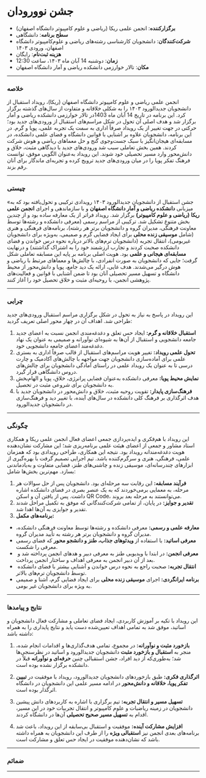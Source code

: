 # جشن نوورودان


- **برگزارکننده**: انجمن علمی ریکا (ریاضی و علوم کامپیوتر دانشگاه اصفهان) 
- **سطح برنامه**: دانشگاهی
- **شرکت‌کنندگان**: دانشجویان کارشناسی رشته‌های ریاضی و علوم‌کامپیوتر دانشگاه اصفهان، ورودی ۱۴۰۳
- **هزینه ثبت‌نام**: رایگان
- **زمان**: دوشنبه 14 آبان ماه ۱۴۰۳، ساعت 12:30
- **مکان**: تالار خوارزمی دانشکده ریاضی و آمار دانشگاه اصفهان

---
### خلاصه  

انجمن علمی ریاضی و علوم کامپیوتر دانشگاه اصفهان (ریکا)، رویداد استقبال از دانشجویان جدیدالورود ۱۴۰۳ را به شکلی خلاقانه و متفاوت از سال‌های گذشته برگزار کرد. این برنامه در تاریخ 14 آبان ماه 1403در تالار خوارزمی دانشکده ریاضی و آمار برگزار شد و هدف اصلی آن تحول در شکل مراسم‌های استقبال از ورودی‌های جدید بود؛ حرکتی در جهت تغییر از یک رویداد صرفاً اداری به سمت یک تجربه علمی، پویا و گرم.
در این برنامه، دانشجویان علاوه بر آشنایی با قوانین دانشگاه و فضای علمی دانشکده، در مسابقه‌ای هیجان‌انگیز با سبک جست‌وجوی گنج و حل معماهای ریاضی و هوش شرکت کردند. همین بخش تعاملی سبب شد ورودی‌های جدید با دیدگاهی مثبت، خلاق و دانش‌محور وارد مسیر تحصیلی خود شوند.
این رویداد به‌عنوان الگویی موفق، توانست فرهنگ تفکر پویا را در میان ورودی‌های جدید ترویج کرده و تجربه‌ای ماندگار برای آنان رقم بزند.

---
### چیستی  

«جشن استقبال از دانشجویان جدیدالورود ۱۴۰۳ رویدادی ترکیبی و تحول‌یافته بود که به میزبانی **دانشکده ریاضی و آمار دانشگاه اصفهان** و با سازماندهی و اجرای **انجمن علمی ریکا (ریاضی و علوم کامپیوتر)** برگزار شد. رویداد فراتر از یک معارفه ساده بود و از چندین بخش متنوع تشکیل شد. ترکیبی از مراسم رسمی (معرفی دانشکده و رشته‌ها توسط معاونت فرهنگی، مدیران گروه و دانشجویان برتر هر رشته)، برنامه‌های فرهنگی و هنری (شامل **موسیقی زنده محلی** برای ایجاد فضایی گرم و صمیمی، به‌ویژه برای دانشجویان غیربومی)، انتقال تجربه (دانشجویان ترم‌های بالاتر درباره نحوه درس خواندن و فضای دانشکده صحبت کردند و تجارب ارزشمند خود را به اشتراک گذاشتند) و درنهایت **مسابقه‌ای هیجانی و علمی** بود. هویت اصلی برنامه بر پایه این مسابقه‌ تعاملی شکل گرفت؛ جایی که دانشجویان به صورت انفرادی، با چالش‌ها و معماهای مرتبط با ریاضی و هوش درگیر می‌شدند. هدف غایی، ارائه یک دید جامع، پویا و دانش‌محور از محیط دانشگاه و تسهیل مسیر تحصیلی آنان بود تا ضمن آشنایی با قوانین و فعالیت‌های پژوهشی انجمن، با روحیه‌ای مثبت و خلاق تحصیل خود را آغاز کنند.

---
### چرایی  

این رویداد در پاسخ به نیاز به تحول در شکل برگزاری مراسم استقبال ورودی‌های جدید طراحی شد. اهداف آن در چهار محور اصلی تعریف گردید:

1. **استقبال خلاقانه و گرم:** ایجاد حس تعلق و دغدغه‌مندی انجمن نسبت به اعضای جدید جامعه دانشجویی و استقبال از آن‌ها به شیوه‌ای نوآورانه و صمیمی به عنوان یک نهاد دغدغه‌مند اعضای جامعه دانشجویی خود.
2. **تحول علمی رویداد:** تغییر هویت مراسم‌های استقبال از قالب صرفاً اداری به بستری علمی برای آماده‌سازی دانشجویان جهت مواجهه با چالش‌های آکادمیک و چارت درسی تا به عنوان یک رویداد علمی در راستای آمادگی دانشجویان برای چالش‌های دروس دانشگاهی قرار گیرد.
3. **نمایش محیط پویا:** معرفی دانشکده به‌عنوان فضایی پرانرژی، خلاق، پویا و الهام‌بخش به دانشجویان برای شروعی مثبت در تحصیل.
4. **فرهنگ‌سازی پایدار:** تقویت روحیه مثبت، خلاق و دانش‌محور در دانشجویان جدید با هدف اثرگذاری بر فرهنگ کلی دانشکده در سال‌های آینده، با تغییر دید و فرهنگ‌سازی در دانشجویان جدیدالورود.

---
### چگونگی

این رویداد با هم‌فکری و ایده‌پردازی جمعی اعضای فعال انجمن علمی ریکا و همکاری استاد مشاور و جمعی از اعضای هیئت علمی برنامه‌ریزی شد؛ این مشارکت نشان‌دهنده هویت دغدغه‌مندانه رویداد بود. نتیجه این همکاری، طراحی رویدادی بود که همزمان علمی، فرهنگی، هنری و سرگرم‌کننده باشد.
تیم اجرایی تصمیم گرفت با بهره‌گیری از ابزارهای چندرسانه‌ای، موسیقی زنده و چاشنی‌های طنز، فضایی متفاوت و به‌یادماندنی بسازد. مهم‌ترین بخش‌ها شامل:

1. **فرآیند مسابقه:** این رقابت سه مرحله‌ای بود. دانشجویان پس از حل سوالات هر مرحله، به معمایی برمی‌خوردند که به یک عنصر بصری در فضای دانشکده اشاره داشت. پس از یافتن آن و اسکن QR Code، می‌توانستند به مرحله بعد بروند.
2. **تقدیر و جوایز:** در پایان، از تمامی شرکت‌کنندگانی که موفق به تکمیل مراحل شدند تقدیر و جوایزی به آن‌ها اهدا شد.
3. **برنامه‌های مکمل:** 
- **معارفه علمی و رسمی:** معرفی دانشکده و رشته‌ها توسط معاونت فرهنگی دانشکده، مدیران گروه و دانشجویان برتر هر رشته به تأیید مدیران گروه.
- **معرفی اساتید:** با استفاده از **ویدئوهای جذاب، طنز و دانشجو محور** که فضای رسمی معرفی را شکست.
-  **معرفی انجمن:** در ابتدا با ویدیویی طنز به معرفی دبیر و هدهای انجمن پرداخته شد و بعد از آن دبیر انجمن به معرفی اهداف و ساختار انجمن پرداخت.
-  **انتقال تجربه:** صحبت راجع به نحوه درس خواندن و آشنایی بیشتر با فضای دانشکده توسط دانشجویان ترم‌های بالاتر.
- **برنامه ایرانگردی:** اجرای **موسیقی زنده محلی** برای ایجاد فضایی گرم، آشنا و صمیمی به ویژه برای دانشجویان غیر بومی.

---
### نتایج و پیامدها

این رویداد با تکیه بر آموزش کاربردی، ایجاد فضای تعاملی و مشارکت فعال دانشجویان و اساتید، موفق شد به تمامی اهداف تعیین‌شده دست یابد و نتایج پایداری را به همراه داشته باشد:

1. **بازخورد مثبت و نوآورانه:** در مجموع، تمامی هدف‌گذاری‌ها و اقدامات انجام شده، منجر به **استقبال و بازخورد مثبت** دانشجویان جدید‌الورود و اساتید در نظرسنجی‌ها شد؛ به‌طوری‌که از دید افراد، جشن استقبالی چنین **حرفه‌ای و نوآورانه** قبلاً در دانشکده برگزار نشده بوده است.

2. **اثرگذاری فکری:** طبق بازخوردهای دانشجویان جدیدالورود، رویداد با موفقیت در **تبیین تفکر پویا، خلاقانه و دانش‌محور** در ادامه مسیر علمی این دانشجویان در دانشگاه اثرگذار بوده است.

3. **تسهیل مسیر و انتقال تجربه:** تیم برگزاری با اشاره به کاربردهای دانش پیشین دانشجویان در زمینه ریاضیات و علوم کامپیوتر و انتقال تجربیات خود در این مسیر، اقدام به **تسهیل مسیر صحیح تحصیلی** آن‌ها در دانشگاه کردند.

4. **افزایش مشارکت آینده:** موفقیت و استقبال بی‌سابقه از این رویداد، باعث شد برنامه‌های بعدی انجمن نیز **استقبالی ویژه** را از طرف این دانشجویان به همراه داشته باشد که نشان‌دهنده موفقیت در ایجاد حس تعلق و مشارکت است.

---
### ضمائم  

---

